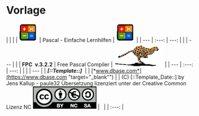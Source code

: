 # Vorlage

|  | | | ![Image](<lib/mathe.png>) | Pascal - Einfache Lernhilfen | ![Image](<lib/mathe.png>) |
| --- | :---: | ---: |
 |
| --- |
| | **FPC&nbsp; v.3.2.2** | Free Pascal Compiler | ![Image](<lib/logo.gif>) |
| --- | :---: | ---: |
 |
 |
| --- |
|  ***\[::Template::\]***&nbsp; |
| [*www.dbase.com*](<https://www.dbase.com> "target=\"\_blank\"") |
| (C) \[::Template\_Date::\] by Jens Kallup - paule32 Übersetzung lizenziert unter der Creative Common Lizenz NC [![Image](<lib/common.png>)](<https://de.wikipedia.org/wiki/Creative\_Commons> "target=\"\_blank\"") |
&nbsp; |
| :---: |


&nbsp;

